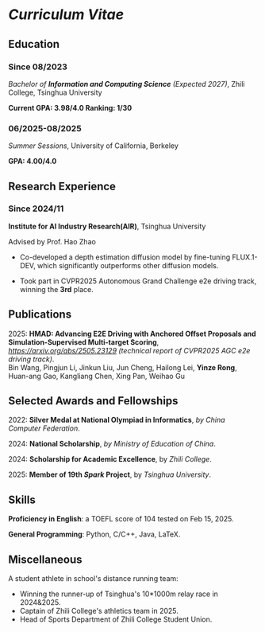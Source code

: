 # _Curriculum Vitae_

## Education

### Since 08/2023

*Bachelor of **Information and Computing Science** (Expected 2027)*, Zhili College, Tsinghua University

**Current GPA: 3.98/4.0 Ranking: 1/30**

### 06/2025-08/2025

*Summer Sessions*, University of California, Berkeley

**GPA: 4.00/4.0**

## Research Experience

### Since 2024/11

**Institute for AI Industry Research(AIR)**, Tsinghua University

Advised by Prof. Hao Zhao

- Co-developed a depth estimation diffusion model by fine-tuning FLUX.1-DEV, which significantly outperforms other diffusion models.

- Took part in CVPR2025 Autonomous Grand Challenge e2e driving track, winning the **3rd** place.

## Publications

2025: **HMAD: Advancing E2E Driving with Anchored Offset Proposals and Simulation-Supervised Multi-target Scoring**, *https://arxiv.org/abs/2505.23129 (technical report of CVPR2025 AGC e2e driving track)*. <br>
Bin Wang, Pingjun Li, Jinkun Liu, Jun Cheng, Hailong Lei, **Yinze Rong**, Huan-ang Gao, Kangliang Chen, Xing Pan, Weihao Gu

## Selected Awards and Fellowships

2022: **Silver Medal at National Olympiad in Informatics**, *by China Computer Federation*.

2024: **National Scholarship**, *by Ministry of Education of China*.

2024: **Scholarship for Academic Excellence**, by *Zhili College*.

2025: **Member of 19th _Spark_ Project**, by *Tsinghua University*.
## Skills

**Proficiency in English**: a TOEFL score of 104 tested on Feb 15, 2025.

**General Programming**: Python, C/C++, Java, LaTeX.

## Miscellaneous

A student athlete in school's distance running team:

- Winning the runner-up of Tsinghua's 10*1000m relay race in 2024&2025.
- Captain of Zhili College's athletics team in 2025.
- Head of Sports Department of Zhili College Student Union.